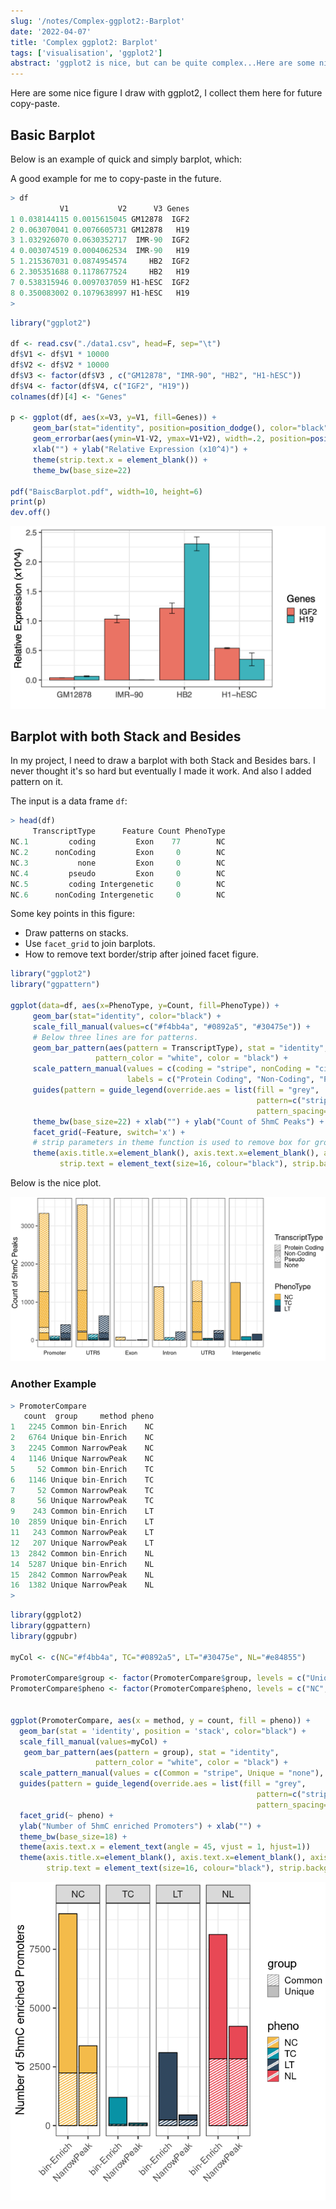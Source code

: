 ```yaml
---
slug: '/notes/Complex-ggplot2:-Barplot'
date: '2022-04-07'
title: 'Complex ggplot2: Barplot'
tags: ['visualisation', 'ggplot2']
abstract: 'ggplot2 is nice, but can be quite complex...Here are some nice ggplot2 barplots I have drawn.'
---
```



Here are some nice figure I draw with ggplot2, I collect them here for future copy-paste.

## Basic Barplot

Below is an example of quick and simply barplot, which:

A good example for me to copy-paste in the future.

```R
> df
           V1           V2      V3 Genes
1 0.038144115 0.0015615045 GM12878  IGF2
2 0.063070041 0.0076605731 GM12878   H19
3 1.032926070 0.0630352717  IMR-90  IGF2
4 0.003074519 0.0004062534  IMR-90   H19
5 1.215367031 0.0874954574     HB2  IGF2
6 2.305351688 0.1178677524     HB2   H19
7 0.538315946 0.0097037059 H1-hESC  IGF2
8 0.350083002 0.1079638997 H1-hESC   H19
>
```

```R
library("ggplot2")

df <- read.csv("./data1.csv", head=F, sep="\t")
df$V1 <- df$V1 * 10000
df$V2 <- df$V2 * 10000
df$V3 <- factor(df$V3 , c("GM12878", "IMR-90", "HB2", "H1-hESC"))
df$V4 <- factor(df$V4, c("IGF2", "H19"))
colnames(df)[4] <- "Genes"

p <- ggplot(df, aes(x=V3, y=V1, fill=Genes)) +
     geom_bar(stat="identity", position=position_dodge(), color="black") +
     geom_errorbar(aes(ymin=V1-V2, ymax=V1+V2), width=.2, position=position_dodge(.9)) +
     xlab("") + ylab("Relative Expression (x10^4)") +
     theme(strip.text.x = element_blank()) +
     theme_bw(base_size=22)

pdf("BaiscBarplot.pdf", width=10, height=6)
print(p)
dev.off()
```

![BasicBarplot](./figure2.png)

## Barplot with both Stack and Besides

In my project, I need to draw a barplot with both Stack and Besides bars. I never thought it's so hard but eventually I made it work. And also I added pattern on it.

The input is a data frame `df`:

```R
> head(df)
     TranscriptType      Feature Count PhenoType
NC.1         coding         Exon    77        NC
NC.2      nonCoding         Exon     0        NC
NC.3           none         Exon     0        NC
NC.4         pseudo         Exon     0        NC
NC.5         coding Intergenetic     0        NC
NC.6      nonCoding Intergenetic     0        NC
```

Some key points in this figure:
* Draw patterns on stacks.
* Use `facet_grid` to join barplots.
* How to remove text border/strip after joined facet figure.

```R
library("ggplot2")
library("ggpattern")

ggplot(data=df, aes(x=PhenoType, y=Count, fill=PhenoType)) +
     geom_bar(stat="identity", color="black") +
     scale_fill_manual(values=c("#f4bb4a", "#0892a5", "#30475e")) +
     # Below three lines are for patterns.
     geom_bar_pattern(aes(pattern = TranscriptType), stat = "identity",
                   pattern_color = "white", color = "black") +
     scale_pattern_manual(values = c(coding = "stripe", nonCoding = "circle", pseudo="crosshatch", none="none"),
                          labels = c("Protein Coding", "Non-Coding", "Pseudo", "None")) +
     guides(pattern = guide_legend(override.aes = list(fill = "grey",
                                                       pattern=c("stripe", "circle", "crosshatch", "none"),
                                                       pattern_spacing=0.01))) + # The "pattern_spacing" is vital here, otherwise the legend is wrong.
     theme_bw(base_size=22) + xlab("") + ylab("Count of 5hmC Peaks") +
     facet_grid(~Feature, switch='x') +
     # strip parameters in theme function is used to remove box for groups draw by facet.
     theme(axis.title.x=element_blank(), axis.text.x=element_blank(), axis.ticks.x=element_blank(), axis.line.x.bottom=element_blank(),
           strip.text = element_text(size=16, colour="black"), strip.background = element_rect(colour="white", fill="white"))
```

Below is the nice plot.

![Barplot with both stack and beside](./figure1.png)

### Another Example

```R
> PromoterCompare
   count  group     method pheno
1   2245 Common bin-Enrich    NC
2   6764 Unique bin-Enrich    NC
3   2245 Common NarrowPeak    NC
4   1146 Unique NarrowPeak    NC
5     52 Common bin-Enrich    TC
6   1146 Unique bin-Enrich    TC
7     52 Common NarrowPeak    TC
8     56 Unique NarrowPeak    TC
9    243 Common bin-Enrich    LT
10  2859 Unique bin-Enrich    LT
11   243 Common NarrowPeak    LT
12   207 Unique NarrowPeak    LT
13  2842 Common bin-Enrich    NL
14  5287 Unique bin-Enrich    NL
15  2842 Common NarrowPeak    NL
16  1382 Unique NarrowPeak    NL
>
```

```R
library(ggplot2)
library(ggpattern)
library(ggpubr)

myCol <- c(NC="#f4bb4a", TC="#0892a5", LT="#30475e", NL="#e84855")

PromoterCompare$group <- factor(PromoterCompare$group, levels = c("Unique", "Common"))
PromoterCompare$pheno <- factor(PromoterCompare$pheno, levels = c("NC", "TC", "LT", "NL"))


ggplot(PromoterCompare, aes(x = method, y = count, fill = pheno)) +
  geom_bar(stat = 'identity', position = 'stack', color="black") +
  scale_fill_manual(values=myCol) +
   geom_bar_pattern(aes(pattern = group), stat = "identity",
                   pattern_color = "white", color = "black") +
  scale_pattern_manual(values = c(Common = "stripe", Unique = "none"), labels = c("Common", "Unique")) +
  guides(pattern = guide_legend(override.aes = list(fill = "grey",
                                                       pattern=c("stripe", "none"),
                                                       pattern_spacing=0.01))) + # The "pattern_spacing" is vital here, otherwise the legend is wrong.
  facet_grid(~ pheno) +
  ylab("Number of 5hmC enriched Promoters") + xlab("") +
  theme_bw(base_size=18) +
  theme(axis.text.x = element_text(angle = 45, vjust = 1, hjust=1))
  theme(axis.title.x=element_blank(), axis.text.x=element_blank(), axis.ticks.x=element_blank(), axis.line.x.bottom=element_blank(),
        strip.text = element_text(size=16, colour="black"), strip.background = element_rect(colour="white", fill="white"))
```

![Barplot with both stack and beside - Example 2](./figure3.png)